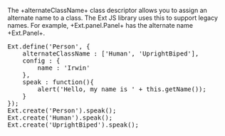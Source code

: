 The +alternateClassName+ class descriptor allows you to assign an alternate name to a class. The Ext JS library uses this to support legacy names. For example, 
+Ext.panel.Panel+ has the alternate name +Ext.Panel+.

<pre class="runnable">
Ext.define('Person', {
    alternateClassName : ['Human', 'UprightBiped'],
    config : {
        name : 'Irwin'
    },
    speak : function(){
        alert('Hello, my name is ' + this.getName());
    }
});
Ext.create('Person').speak();
Ext.create('Human').speak();
Ext.create('UprightBiped').speak();
</pre>